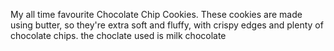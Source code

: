 My all time favourite Chocolate Chip Cookies. These cookies are made using butter, so they're extra soft and fluffy, with crispy edges and plenty of chocolate chips. the choclate used is milk chocolate